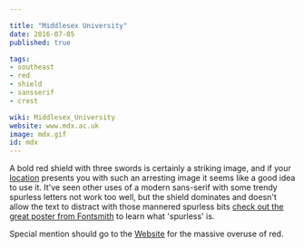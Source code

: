 ```yaml
---

title: "Middlesex University"
date: 2016-07-05
published: true

tags:
- southeast
- red
- shield
- sansserif
- crest

wiki: Middlesex_University
website: www.mdx.ac.uk
image: mdx.gif
id: mdx
---
```


A bold red shield with three swords is certainly a striking image, and if your [location](https://en.wikipedia.org/wiki/Middlesex) presents you with such an arresting image it seems like a good idea to use it. It've seen other uses of a modern sans-serif with some trendy spurless letters not work too well, but the shield dominates and doesn't allow the text to distract with those mannered spurless bits [check out the great poster from Fontsmith](http://fontsmith-assets.com/enlargements/1/60a0c11945a9a531c38c80fce4ee360e/FSTypeTerms.pdf) to learn what 'spurless' is.

Special mention should go to the [Website](http://www.mdx.ac.uk) for the massive overuse of red.
